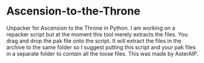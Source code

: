 # Ascension-to-the-Throne
Unpacker for Ascension to the Throne in Python. I am working on a repacker script but at the moment this tool merely extracts the files. You drag and drop the pak file onto the script. It will extract the files in the archive to the same folder so I suggest putting this script and your pak files in a separate folder to contain all the loose files.
This was made by AsterAIP.
